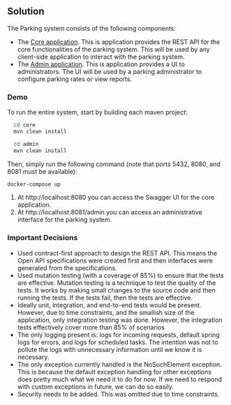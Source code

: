 ## Solution

The Parking system consists of the following components:

* The [Core application](core). This is application provides the REST API for the core functionalities of the parking system. This will be used by any client-side application to interact with the parking system.
* The [Admin application](admin). This is application provides a UI to administrators. The UI will be used by a parking administrator to configure parking rates or view reports.


### Demo

To run the entire system, start by building each maven project:

```bash
  cd core
  mvn clean install
```

```bash
  cd admin
  mvn clean install
```

Then, simply run the following command (note that ports 5432, 8080, and 8081 must be available):

```bash
docker-compose up
```

1. At http://localhost:8080 you can access the Swagger UI for the core application. 
2. At http://localhost:8081/admin you can access an administrative interface for the parking system. 

### Important Decisions
* Used contract-first approach to design the REST API. This means the Open API specifications were created first and then interfaces were generated from the specifications.
* Used mutation testing (with a coverage of 85%) to ensure that the tests are effective. Mutation testing is a technique to test the quality of the tests. It works by making small changes to the source code and then running the tests. If the tests fail, then the tests are effective.
* Ideally unit, integration, and end-to-end tests would be present. However, due to time constraints, and the smallish size of the application, only integration testing was done. However, the integration tests effectively cover more than 85% of scenarios
* The only logging present is: logs for incoming requests, default spring logs for errors, and logs for scheduled tasks. The intention was not to pollute the logs with unnecessary information until we know it is necessary.
* The only exception currently handled is the NoSuchElement exception. This is because the default exception handling for other exceptions does pretty much what we need it to do for now. If we need to respond with custom exceptions in future, we can do so easily.
* Security needs to be added. This was omitted due to time constraints.
